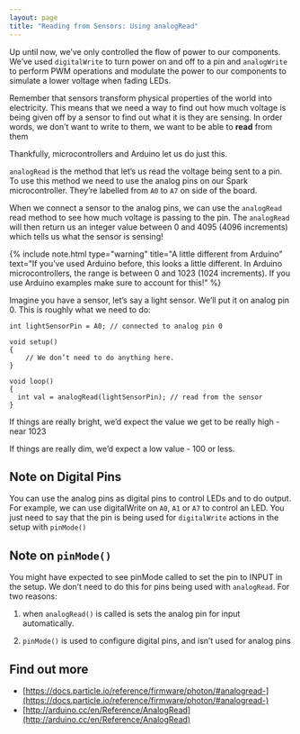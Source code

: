 ```yaml
---
layout: page
title: "Reading from Sensors: Using analogRead"
---
```




Up until now, we’ve only controlled the flow of power to our components. We’ve used <code>digitalWrite</code> to turn power on and off to a pin and <code>analogWrite</code> to perform PWM operations and modulate the power to our components to simulate a lower voltage when fading LEDs.

Remember that sensors transform physical properties of the world into electricity. This means that we need a way to find out how much voltage is being given off by a sensor to find out what it is they are sensing. In order words, we don’t want to write to them, we want to be able to **read** from them

Thankfully, microcontrollers and Arduino let us do just this. 

<code>analogRead</code> is the method that let’s us read the voltage being sent to a pin. To use this method we need to use the analog pins on our Spark microcontroller. They’re labelled from <code>A0</code> to <code>A7</code> on side of the board.

When we connect a sensor to the analog pins, we can use the <code>analogRead</code> read method to see how much voltage is passing to the pin. The <code>analogRead</code> will then return us an integer value between 0 and 4095 (4096 increments) which tells us what the sensor is sensing!

{% include note.html type="warning" title="A little different from Arduino" text="If you’ve used Arduino before, this looks a little different. In Arduino microcontrollers, the range is between 0 and 1023 (1024 increments). If you use Arduino examples make sure to account for this!" %}


Imagine you have a sensor, let’s say a light sensor. We’ll put it on analog pin 0. This is roughly what we need to do: 

````
int lightSensorPin = A0; // connected to analog pin 0

void setup()
{
    // We don’t need to do anything here. 
}

void loop()
{
  int val = analogRead(lightSensorPin); // read from the sensor
}
````

If things are really bright, we’d expect the value we get to be really high - near 1023

If things are really dim, we’d expect a low value - 100 or less. 


## Note on Digital Pins

You can use the analog pins as digital pins to control LEDs and to do output. For example, we can use digitalWrite on <code>A0</code>, <code>A1</code> or <code>A7</code> to control an LED. You just need to say that the pin is being used for <code>digitalWrite</code> actions in the setup with <code>pinMode()</code>

## Note on <code>pinMode()</code>

You might have expected to see pinMode called to set the pin to INPUT in the setup. We don’t need to do this for pins being used with <code>analogRead</code>. For two reasons:

1. when <code>analogRead()</code> is called is sets the analog pin for input automatically.

2. <code>pinMode()</code> is used to configure digital pins, and isn’t used for analog pins

## Find out more

* [https://docs.particle.io/reference/firmware/photon/#analogread-](https://docs.particle.io/reference/firmware/photon/#analogread-)
* [http://arduino.cc/en/Reference/AnalogRead](http://arduino.cc/en/Reference/AnalogRead)

